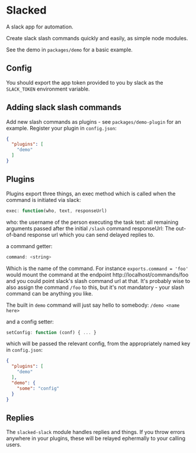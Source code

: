 # Slacked

A slack app for automation.

Create slack slash commands quickly and easily, as simple node modules.

See the demo in `packages/demo` for a basic example.

## Config

You should export the app token provided to you by slack as the `SLACK_TOKEN` environment variable. 

## Adding slack slash commands

Add new slash commands as plugins - see `packages/demo-plugin` for an example. Register your plugin in `config.json`:

```json
{
  "plugins": [
    "demo"
  ]
}
```

## Plugins

Plugins export three things, an exec method which is called when the command is initiated via slack:

```js
exec: function(who, text, responseUrl)
```

who: the username of the person executing the task
text: all remaining arguments passed after the initial `/slash` command
responseUrl: The out-of-band response url which you can send delayed replies to.

a command getter:

```js
command: <string>
```

Which is the name of the command. For instance `exports.command = 'foo'` would mount the command at the endpoint http://localhost/commands/foo and you could point slack's slash command url at that. It's probably wise to also assign the command `/foo` to this, but it's not mandatory - your slash command can be anything you like.

The built in `demo` command will just say hello to somebody: `/demo <name here>`

and a config setter:

```js
setConfig: function (conf) { ... }
```

which will be passed the relevant config, from the appropriately named key in `config.json`:

```json
{
  "plugins": [
    "demo"
  ],
  "demo": {
    "some": "config"
  }
}
```

## Replies

The `slacked-slack` module handles replies and things. If you throw errors anywhere in your plugins, these will be relayed ephermally to your calling users.

